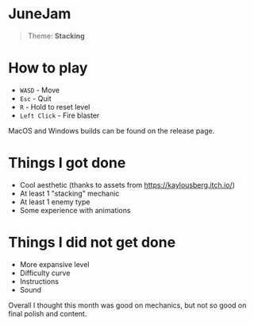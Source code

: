 ﻿# JuneJam

> Theme: **Stacking**

# How to play
- `WASD` - Move
- `Esc` - Quit
- `R` - Hold to reset level
- `Left Click` - Fire blaster

MacOS and Windows builds can be found on the release page.

# Things I got done
- Cool aesthetic (thanks to assets from https://kaylousberg.itch.io/)
- At least 1 "stacking" mechanic
- At least 1 enemy type
- Some experience with animations

# Things I did not get done
- More expansive level
- Difficulty curve
- Instructions
- Sound

Overall I thought this month was good on mechanics, but not so good on final polish and content.
